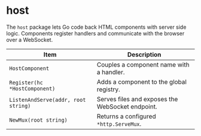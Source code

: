 # host

The `host` package lets Go code back HTML components with server side logic. Components register handlers and communicate with the browser over a WebSocket.

| Item | Description |
| --- | --- |
| `HostComponent` | Couples a component name with a handler. |
| `Register(hc *HostComponent)` | Adds a component to the global registry. |
| `ListenAndServe(addr, root string)` | Serves files and exposes the WebSocket endpoint. |
| `NewMux(root string)` | Returns a configured `*http.ServeMux`. |

